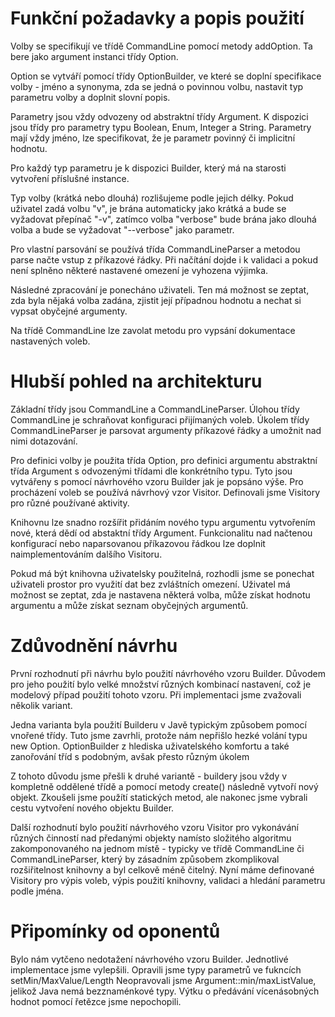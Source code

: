 Funkční požadavky a popis použití
====
Volby se specifikují ve třídě CommandLine pomocí metody addOption. Ta bere jako
argument instanci třídy Option. 

Option se vytváří pomocí třídy OptionBuilder, ve které se doplní specifikace
volby - jméno a synonyma, zda se jedná o povinnou volbu, nastavit typ parametru
volby a doplnit slovní popis.

Parametry jsou vždy odvozeny od abstraktní třídy Argument. K dispozici jsou
třídy pro parametry typu Boolean, Enum, Integer a String. Parametry mají vždy
jméno, lze specifikovat, že je parametr povinný či implicitní hodnotu.

Pro každý typ parametru je k dispozici Builder, který má na starosti vytvoření
příslušné instance.

Typ volby (krátká nebo dlouhá) rozlišujeme podle jejich délky. Pokud uživatel
zadá volbu "v", je brána automaticky jako krátká a bude se vyžadovat přepínač 
"-v", zatímco volba "verbose" bude brána jako dlouhá volba a bude se vyžadovat
"--verbose" jako parametr.

Pro vlastní parsování se používá třída CommandLineParser a metodou parse načte
vstup z příkazové řádky. Při načítání dojde i k validaci a pokud není splněno
některé nastavené omezení je vyhozena výjimka.

Následné zpracování je ponecháno uživateli. Ten má možnost se zeptat, zda byla
nějaká volba zadána, zjistit její případnou hodnotu a nechat si vypsat obyčejné
argumenty.

Na třídě CommandLine lze zavolat metodu pro vypsání dokumentace nastavených 
voleb.

Hlubší pohled na architekturu
====
Základní třídy jsou CommandLine a CommandLineParser. Úlohou třídy CommandLine
je schraňovat konfiguraci přijímaných voleb. Úkolem třídy CommandLineParser je
parsovat argumenty příkazové řádky a umožnit nad nimi dotazování.

Pro definici volby je použita třída Option, pro definici argumentu abstraktní 
třída Argument s odvozenými třídami dle konkrétního typu. Tyto jsou vytvářeny
s pomocí návrhového vzoru Builder jak je popsáno výše. Pro procházení voleb
se používá návrhový vzor Visitor. Definovali jsme Visitory pro různé používané
aktivity.

Knihovnu lze snadno rozšířit přidáním nového typu argumentu vytvořením nové,
která dědí od abstaktní třídy Argument. Funkcionalitu nad načtenou konfigurací
nebo naparsovanou příkazovou řádkou lze doplnit naimplementováním dalšího 
Visitoru.

Pokud má být knihovna uživatelsky použitelná, rozhodli jsme se ponechat 
uživateli prostor pro využití dat bez zvláštních omezení. Uživatel má možnost
se zeptat, zda je nastavena některá volba, může získat hodnotu argumentu a
může získat seznam obyčejných argumentů.

Zdůvodnění návrhu
===
První rozhodnutí při návrhu bylo použití návrhového vzoru Builder. Důvodem pro
jeho použití bylo velké množství různých kombinací nastavení, což je modelový
případ použití tohoto vzoru. Při implementaci jsme zvažovali několik variant.

Jedna varianta byla použití Builderu v Javě typickým způsobem pomocí vnořené
třídy. Tuto jsme zavrhli, protože nám nepřišlo hezké volání typu new Option.
OptionBuilder z hlediska uživatelského komfortu a také zanořování tříd s 
podobným, avšak přesto různým úkolem

Z tohoto důvodu jsme přešli k druhé variantě - buildery jsou vždy v kompletně
oddělené třídě a pomocí metody create() následně vytvoří nový objekt. Zkoušeli
jsme použítí statických metod, ale nakonec jsme vybrali cestu vytvoření nového
objektu Builder.

Další rozhodnutí bylo použití návrhového vzoru Visitor pro vykonávání různých
činností nad předanými objekty namísto složitého algoritmu zakomponovaného na
jednom místě - typicky ve třídě CommandLine či CommandLineParser, který by
zásadním způsobem zkomplikoval rozšiřitelnost knihovny a byl celkově méně
čitelný. Nyní máme definované Visitory pro výpis voleb, výpis použití knihovny,
validaci a hledání parametru podle jména.

Připomínky od oponentů
===
Bylo nám vytčeno nedotažení návrhového vzoru Builder. Jednotlivé implementace
jsme vylepšili. Opravili jsme typy parametrů ve fukncích setMin/MaxValue/Length
Neopravovali jsme Argument::min/maxListValue, jelikož Java nemá bezznaménkové
typy. Výtku o předávání vícenásobných hodnot pomocí řetězce jsme nepochopili.
